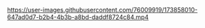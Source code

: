 

https://user-images.githubusercontent.com/76009919/173858010-647ad0d7-b2b4-4b3b-a8bd-daddf8724c84.mp4

